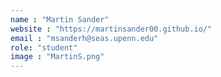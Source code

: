 ```yaml
---
name : "Martin Sander"
website : "https://martinsander00.github.io/"
email : "msanderh@seas.upenn.edu"
role: "student"
image : "MartinS.png"
---
```

